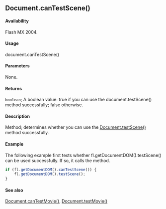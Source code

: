 ## Document.canTestScene()

#### Availability

Flash MX 2004.

#### Usage

document.canTestScene()

#### Parameters

None.

#### Returns

`boolean`; A boolean value: true if you can use the document.testScene() method successfully; false otherwise.

#### Description

Method; determines whether you can use the [Document.testScene()](../Document_object/Document5979.md) method successfully.

#### Example

The following example first tests whether fl.getDocumentDOM().testScene() can be used successfully. If so, it calls the method.

```javascript
if (fl.getDocumentDOM().canTestScene()) { 
    fl.getDocumentDOM().testScene();
}
```

#### See also

[Document.canTestMovie()](../Document_object/Document27.md), [Document.testMovie()](../Document_object/Document5948.md)
